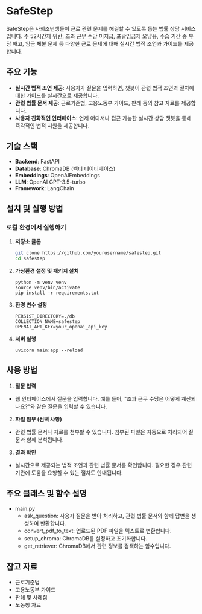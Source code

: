 # SafeStep

SafeStep은 사회초년생들이 근로 관련 문제를 해결할 수 있도록 돕는 법률 상담 서비스입니다. 주 52시간제 위반, 초과 근무 수당 미지급, 포괄임금제 오남용, 수습 기간 중 부당 해고, 임금 체불 문제 등 다양한 근로 문제에 대해 실시간 법적 조언과 가이드를 제공합니다.

## 주요 기능

- **실시간 법적 조언 제공**: 사용자가 질문을 입력하면, 챗봇이 관련 법적 조언과 절차에 대한 가이드를 실시간으로 제공합니다.
- **관련 법률 문서 제공**: 근로기준법, 고용노동부 가이드, 판례 등의 참고 자료를 제공합니다.
- **사용자 친화적인 인터페이스**: 언제 어디서나 접근 가능한 실시간 상담 챗봇을 통해 즉각적인 법적 지원을 제공합니다.

## 기술 스택

- **Backend**: FastAPI
- **Database**: ChromaDB (벡터 데이터베이스)
- **Embeddings**: OpenAIEmbeddings
- **LLM**: OpenAI GPT-3.5-turbo
- **Framework**: LangChain

## 설치 및 실행 방법

### 로컬 환경에서 실행하기

1. **저장소 클론**
   ```bash
   git clone https://github.com/yourusername/safestep.git
   cd safestep
   ```
2. **가상환경 설정 및 패키지 설치**
    ```
    python -m venv venv
    source venv/bin/activate
    pip install -r requirements.txt
    ```
3. **환경 변수 설정**
    ```
    PERSIST_DIRECTORY=./db
    COLLECTION_NAME=safestep
    OPENAI_API_KEY=your_openai_api_key
    ```
4. **서버 실행**
    ```
    uvicorn main:app --reload
    ```

## 사용 방법
1. **질문 입력**

- 웹 인터페이스에서 질문을 입력합니다. 예를 들어, "초과 근무 수당은 어떻게 계산되나요?"와 같은 질문을 입력할 수 있습니다.

2. **파일 첨부 (선택 사항)**
- 관련 법률 문서나 자료를 첨부할 수 있습니다. 첨부된 파일은 자동으로 처리되어 질문과 함께 분석됩니다.

3. **결과 확인**
- 실시간으로 제공되는 법적 조언과 관련 법률 문서를 확인합니다. 필요한 경우 관련 기관에 도움을 요청할 수 있는 절차도 안내됩니다.

## 주요 클래스 및 함수 설명
- main.py
    - ask_question: 사용자 질문을 받아 처리하고, 관련 법률 문서와 함께 답변을 생성하여 반환합니다.
    - convert_pdf_to_text: 업로드된 PDF 파일을 텍스트로 변환합니다.
    - setup_chroma: ChromaDB를 설정하고 초기화합니다.
    - get_retriever: ChromaDB에서 관련 정보를 검색하는 함수입니다.

## 참고 자료
- 근로기준법
- 고용노동부 가이드
- 판례 및 사례집
- 노동청 자료
